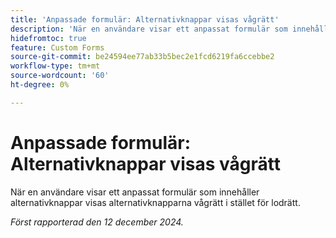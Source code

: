 ```yaml
---
title: 'Anpassade formulär: Alternativknappar visas vågrätt'
description: 'När en användare visar ett anpassat formulär som innehåller alternativknappar visas alternativknapparna vågrätt i stället för lodrätt. '
hidefromtoc: true
feature: Custom Forms
source-git-commit: be24594ee77ab33b5bec2e1fcd6219fa6ccebbe2
workflow-type: tm+mt
source-wordcount: '60'
ht-degree: 0%

---
```



# Anpassade formulär: Alternativknappar visas vågrätt

När en användare visar ett anpassat formulär som innehåller alternativknappar visas alternativknapparna vågrätt i stället för lodrätt.

_Först rapporterad den 12 december 2024._
